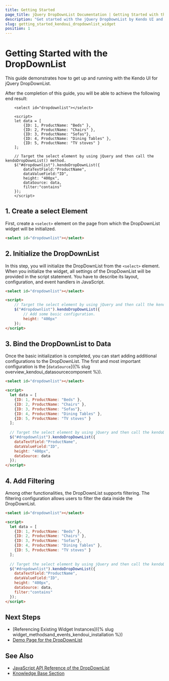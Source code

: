 ```yaml
---
title: Getting Started
page_title: jQuery DropDownList Documentation | Getting Started with the DropDownList
description: "Get started with the jQuery DropDownList by Kendo UI and learn how to create, initialize, and enable the widget."
slug: getting_started_kendoui_dropdownlist_widget
position: 1
---
```


# Getting Started with the DropDownList

This guide demonstrates how to get up and running with the Kendo UI for jQuery DropDownList. 

After the completion of this guide, you will be able to achieve the following end result:

```dojo
    <select id="dropdownlist"></select>

    <script>
    let data = [
        {ID: 1, ProductName: "Beds" },
        {ID: 2, ProductName: "Chairs" },
        {ID: 3, ProductName: "Sofas"},
        {ID: 4, ProductName: "Dining Tables" },
        {ID: 5, ProductName: "TV stoves" }
    ];
    
    // Target the select element by using jQuery and then call the kendoDropDownList() method.
    $("#dropdownlist").kendoDropDownList({
        dataTextField:"ProductName",
        dataValueField:"ID",
        height: "400px",
        dataSource: data,
        filter:"contains"
    });
    </script>
```

## 1. Create a select Element

First, create a `<select>` element on the page from which the DropDownList widget will be initialized.

```html
<select id="dropdownlist"></select>
```

## 2. Initialize the DropDownList 

In this step, you will initialize the DropDownList from the `<select>` element. When you initialize the widget, all settings of the DropDownList will be provided in the script statement. You have to describe its layout, configuration, and event handlers in JavaScript.


```html
<select id="dropdownlist"></select>

<script>
    // Target the select element by using jQuery and then call the kendoDropDownList() method.
    $("#dropdownlist").kendoDropDownList({
        // Add some basic configuration.
        height: "400px"
    });
</script>
```

## 3. Bind the DropDownList to Data

Once the basic initialization is completed, you can start adding additional configurations to the DropDownList. The first and most important configuration is the [`dataSource`]({% slug overview_kendoui_datasourcecomponent %}).

```html
<select id="dropdownlist"></select>

<script>
  let data = [
    {ID: 1, ProductName: "Beds" },
    {ID: 2, ProductName: "Chairs" },
    {ID: 3, ProductName: "Sofas"},
    {ID: 4, ProductName: "Dining Tables" },
    {ID: 5, ProductName: "TV stoves" }
  ];
  
  // Target the select element by using jQuery and then call the kendoDropDownList() method.
  $("#dropdownlist").kendoDropDownList({
    dataTextField:"ProductName",
    dataValueField:"ID",
    height: "400px",
    dataSource: data
  });
</script>
```

## 4. Add Filtering

Among other functionalities, the DropDownList supports filtering. The filtering configuration allows users to filter the data inside the DropDownList.

```html
<select id="dropdownlist"></select>

<script>
  let data = [
    {ID: 1, ProductName: "Beds" },
    {ID: 2, ProductName: "Chairs" },
    {ID: 3, ProductName: "Sofas"},
    {ID: 4, ProductName: "Dining Tables" },
    {ID: 5, ProductName: "TV stoves" }
  ];
  
  // Target the select element by using jQuery and then call the kendoDropDownList() method.
  $("#dropdownlist").kendoDropDownList({
    dataTextField:"ProductName",
    dataValueField:"ID",
    height: "400px",
    dataSource: data,
    filter:"contains"
  });
</script>
```

## Next Steps 

* [Referencing Existing Widget Instances]({% slug widget_methodsand_events_kendoui_installation %}) 
* [Demo Page for the DropDownList](https://demos.telerik.com/kendo-ui/dropdownlist/index)

## See Also 

* [JavaScript API Reference of the DropDownList](/api/javascript/ui/dropdownlist)
* [Knowledge Base Section](/knowledge-base)